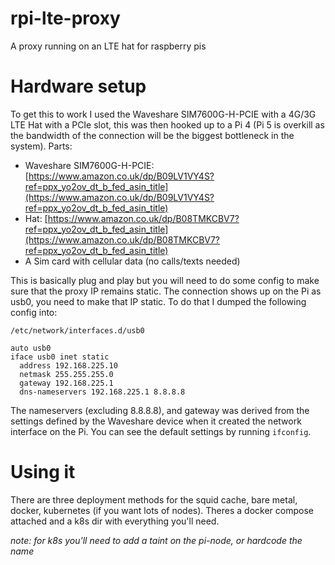 # rpi-lte-proxy

A proxy running on an LTE hat for raspberry pis

# Hardware setup

To get this to work I used the Waveshare SIM7600G-H-PCIE with a 4G/3G LTE Hat with a PCIe slot, this was then hooked up to a Pi 4 (Pi 5 is overkill as the bandwidth of the connection will be the biggest bottleneck in the system). Parts:

- Waveshare SIM7600G-H-PCIE: [https://www.amazon.co.uk/dp/B09LV1VY4S?ref=ppx_yo2ov_dt_b_fed_asin_title](https://www.amazon.co.uk/dp/B09LV1VY4S?ref=ppx_yo2ov_dt_b_fed_asin_title)
- Hat: [https://www.amazon.co.uk/dp/B08TMKCBV7?ref=ppx_yo2ov_dt_b_fed_asin_title](https://www.amazon.co.uk/dp/B08TMKCBV7?ref=ppx_yo2ov_dt_b_fed_asin_title)
- A Sim card with cellular data (no calls/texts needed)

This is basically plug and play but you will need to do some config to make sure that the proxy IP remains static. The connection shows up on the Pi as usb0, you need to make that IP static. To do that I dumped the following config into:

`/etc/network/interfaces.d/usb0`

```text
auto usb0
iface usb0 inet static
  address 192.168.225.10
  netmask 255.255.255.0
  gateway 192.168.225.1
  dns-nameservers 192.168.225.1 8.8.8.8
```

The nameservers (excluding 8.8.8.8), and gateway was derived from the settings defined by the Waveshare device when it created the network interface on the Pi. You can see the default settings by running `ifconfig`.

# Using it

There are three deployment methods for the squid cache, bare metal, docker, kubernetes (if you want lots of nodes). Theres a docker compose attached and a k8s dir with everything you'll need.

_note: for k8s you'll need to add a taint on the pi-node, or hardcode the name_
